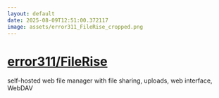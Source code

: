 ```yaml
---
layout: default
date: 2025-08-09T12:51:00.372117
image: assets/error311_FileRise_cropped.png
---
```


# [error311/FileRise](https://github.com/error311/FileRise)

self-hosted web file manager with file sharing, uploads, web interface, WebDAV
